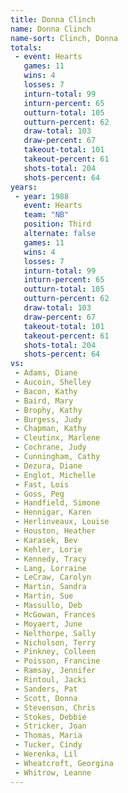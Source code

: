 ```yaml
---
title: Donna Clinch
name: Donna Clinch
name-sort: Clinch, Donna
totals:
 - event: Hearts
   games: 11
   wins: 4
   losses: 7
   inturn-total: 99
   inturn-percent: 65
   outturn-total: 105
   outturn-percent: 62
   draw-total: 103
   draw-percent: 67
   takeout-total: 101
   takeout-percent: 61
   shots-total: 204
   shots-percent: 64
years:
 - year: 1988
   event: Hearts
   team: "NB"
   position: Third
   alternate: false
   games: 11
   wins: 4
   losses: 7
   inturn-total: 99
   inturn-percent: 65
   outturn-total: 105
   outturn-percent: 62
   draw-total: 103
   draw-percent: 67
   takeout-total: 101
   takeout-percent: 61
   shots-total: 204
   shots-percent: 64
vs:
 - Adams, Diane
 - Aucoin, Shelley
 - Bacon, Kathy
 - Baird, Mary
 - Brophy, Kathy
 - Burgess, Judy
 - Chapman, Kathy
 - Cleutinx, Marlene
 - Cochrane, Judy
 - Cunningham, Cathy
 - Dezura, Diane
 - Englot, Michelle
 - Fast, Lois
 - Goss, Peg
 - Handfield, Simone
 - Hennigar, Karen
 - Herlinveaux, Louise
 - Houston, Heather
 - Karasek, Bev
 - Kehler, Lorie
 - Kennedy, Tracy
 - Lang, Lorraine
 - LeCraw, Carolyn
 - Martin, Sandra
 - Martin, Sue
 - Massullo, Deb
 - McGowan, Frances
 - Moyaert, June
 - Nelthorpe, Sally
 - Nicholson, Terry
 - Pinkney, Colleen
 - Poisson, Francine
 - Ramsay, Jennifer
 - Rintoul, Jacki
 - Sanders, Pat
 - Scott, Donna
 - Stevenson, Chris
 - Stokes, Debbie
 - Stricker, Joan
 - Thomas, Maria
 - Tucker, Cindy
 - Werenka, Lil
 - Wheatcroft, Georgina
 - Whitrow, Leanne
---
```

